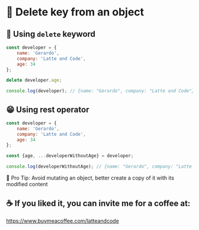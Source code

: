 # 🚽 Delete key from an object

## 🙁 Using `delete` keyword

```js
const developer = {
    name: 'Gerardo',
    company: 'Latte and Code',
    age: 34
};

delete developer.age;

console.log(developer); // {name: "Gerardo", company: "Latte and Code"}
```

## 😁 Using rest operator

```js
const developer = {
    name: 'Gerardo',
    company: 'Latte and Code',
    age: 34
};

const {age, ...developerWithoutAge} = developer;

console.log(developerWithoutAge); // {name: "Gerardo", company: "Latte and Code"}
```

💛 Pro Tip: Avoid mutating an object, better create a copy of it with its modified content

## ☕️ If you liked it, you can invite me for a coffee at:

https://www.buymeacoffee.com/latteandcode